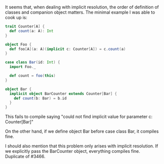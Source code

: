 It seems that, when dealing with implicit resolution, the order of definition of classes and companion object matters. The minimal example I was able to cook up is:
```scala
trait Counter[A] {
  def count(a: A): Int
}

object Foo {
  def foo[A](a: A)(implicit c: Counter[A]) = c.count(a)
}

case class Bar(id: Int) {
  import Foo._

  def count = foo(this)
}

object Bar {
  implicit object BarCounter extends Counter[Bar] {
    def count(b: Bar) = b.id
  }
}
```
This fails to compile saying "could not find implicit value for parameter c: Counter[Bar]"

On the other hand, if we define object Bar before case class Bar, it compiles fine.

I should also mention that this problem only arises with implicit resolution. If we explicitly pass the BarCounter object, everything compiles fine.
Duplicate of #3466.

